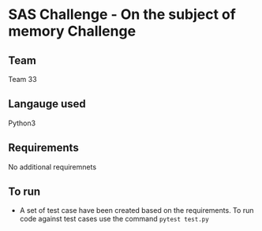 # SAS Challenge - On the subject of memory Challenge

## Team

Team 33

## Langauge used

Python3

## Requirements

No additional requiremnets

## To run

- A set of test case have been created based on the requirements. To run code against test cases use the command `pytest test.py`
